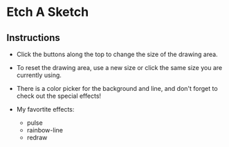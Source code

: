 # Etch A Sketch

## Instructions

- Click the buttons along the top to change the size of the drawing area.

- To reset the drawing area, use a new size or click the same size you are currently using.

- There is a color picker for the background and line, and don't forget to check out the special effects!

- My favortite effects:
    - pulse
    - rainbow-line
    - redraw
